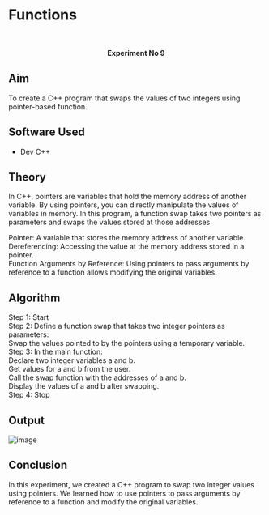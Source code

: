 # Functions
<br> <p align="center"> <strong>Experiment No 9 </strong> </p>

## Aim

To create a C++ program that swaps the values of two integers using pointer-based function.

## Software Used

- Dev C++

## Theory

<p>
  In C++, pointers are variables that hold the memory address of another variable. By using pointers, you can directly manipulate the values of variables in memory. In this program, a function swap takes two pointers as parameters and swaps the values stored at those addresses.
</p>
Pointer: A variable that stores the memory address of another variable.
<br>
Dereferencing: Accessing the value at the memory address stored in a pointer.
<br>
Function Arguments by Reference: Using pointers to pass arguments by reference to a function allows modifying the original variables.
<br>

## Algorithm
Step 1: Start
<br>
Step 2: Define a function swap that takes two integer pointers as parameters:
<br>
Swap the values pointed to by the pointers using a temporary variable.
<br>
Step 3: In the main function:
<br>
Declare two integer variables a and b.
<br>
Get values for a and b from the user.
<br>
Call the swap function with the addresses of a and b.
<br>
Display the values of a and b after swapping.
<br>
Step 4: Stop
<br>

## Output

![image](https://github.com/user-attachments/assets/b3f96586-ec67-408f-9213-e82ef275aa8a)


## Conclusion
<p>
  In this experiment, we created a C++ program to swap two integer values using pointers. We learned how to use pointers to pass arguments by reference to a function and modify the original variables.
</p>
